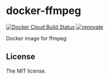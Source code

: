 # docker-ffmpeg

[![Docker Cloud Build Status](https://img.shields.io/docker/cloud/build/sasaplus1/docker-ffmpeg.svg)](https://hub.docker.com/r/sasaplus1/docker-ffmpeg)
[![renovate](https://badges.renovateapi.com/github/sasaplus1/docker-ffmpeg)](https://renovatebot.com)

Docker image for ffmpeg

## License

The MIT license.

